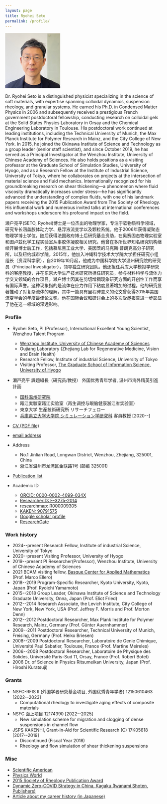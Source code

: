 ```yaml
---
layout: page
title: Ryohei Seto
permalink: /profile/
---
```


![Ryohei Seto](/assets/img/Seto2.png)

Dr. Ryohei Seto is a distinguished physicist specializing in the science of soft materials, with expertise spanning colloidal dynamics, suspension rheology, and granular systems. He earned his Ph.D. in Condensed Matter Physics in 2006 and subsequently received a prestigious French government postdoctoral fellowship, conducting research on colloidal gels at the Solid States Physics Laboratory in Orsay and the Chemical Engineering Laboratory in Toulouse. His postdoctoral work continued at leading institutions, including the Technical University of Munich, the Max Planck Institute for Polymer Research in Mainz, and the City College of New York. In 2015, he joined the Okinawa Institute of Science and Technology as a group leader (senior staff scientist), and since October 2019, he has served as a Principal Investigator at the Wenzhou Institute, University of Chinese Academy of Sciences. He also holds positions as a visiting professor at the Graduate School of Simulation Studies, University of Hyogo, and as a Research Fellow at the Institute of Industrial Science, University of Tokyo, where he collaborates on projects at the intersection of material science and fluid mechanics. Internationally recognized for his groundbreaking research on shear thickening—a phenomenon where fluid viscosity dramatically increases under stress—he has significantly advanced the understanding of complex fluids, with one of his landmark papers receiving the 2015 Publication Award from The Society of Rheology. His influential work and numerous invited talks at international conferences and workshops underscore his profound impact on the field.



濑户亮平(SETO, Ryohei)博士是一位杰出的物理学家，专注于软物质科学领域，研究专长涵盖胶体动力学、悬浮液流变学以及颗粒系统。他于2006年获得凝聚态物理学博士学位，随后获得法国政府博士后研究基金资助，在奥赛固态物理实验室和图卢兹化学工程实验室从事胶体凝胶相关研究。他曾在多所世界知名研究机构继续开展博士后工作，包括慕尼黑工业大学、美因茨的马克斯·普朗克高分子研究所，以及纽约城市学院。2015年，他加入冲绳科学技术大学院大学担任研究小组组长（资深科学家），自2019年10月起，他成为中国科学院大学温州研究院的研究员（Principal Investigator），领导独立研究团队。他还担任兵库大学模拟学研究科的客座教授，并在东京大学生产技术研究所担任研究员，参与材料科学与流体力学交叉领域的合作项目。濑户博士因其在剪切增稠现象研究方面的开创性工作而享有国际声誉。这种现象指的是流体在应力作用下粘度显著增加的过程。他的研究显著推动了对复杂流体的理解，其中一篇具有里程碑意义的论文曾获得2015年美国流变学会的年度最佳论文奖。他在国际会议和研讨会上的多次受邀报告进一步彰显了他在这一领域的深远影响。



### Profile

- Ryohei Seto, PI (Professor), International Excellent Young Scientist, Wenzhou Talent Program
  - [Wenzhou Institute, University of Chinese Academy of Sciences](https://wiucas.ac.cn/en/)
  - Oujiang Laboratory (Zhejiang Lab for Regenerative Medicine, Vision and Brain Health) 
  - Research Fellow, Institute of industrial Science, University of Tokyo 
  - Visiting Professor, [The Graduate School of Information Science, University of Hyogo](http://www.simulation-studies.org) 

- 瀬戸亮平 課題組長（研究员/教授） 外国优秀青年学者, 温州市海外精英引進計画
  - [国科温州研究院](http://www.wiucas.ac.cn) 
  - 瓯江実験室瓯江实验室（再生调控与眼脑健康浙江省实验室）
  - 東京大学 生産技術研究所 リサーチフェロー 
  - [兵庫県立大学大学院 シミュレーション学研究科](http://www.simulation-studies.org) 客員教授 [2020--]

- [CV (PDF file)](https://ryseto.github.io/assets/pdf/CV_Seto.pdf)
- [email address](mailto:seto@wiucas.ac.cn)
- Address 
  - No.1 Jinlian Road, Longwan District, Wenzhou, Zhejiang, 325001, China
  - 浙江省温州市龙湾区金联路1号 (邮编 325001)
- [Publication list](4publications.md)  
- Academic ID
  - [ORCID: 0000-0002-4099-034X](http://orcid.org/0000-0002-4099-034X)
  - [ResearcherID: E-3275-2014](http://www.researcherid.com/rid/E-3275-2014)
  - [researchmap: R000009305](https://researchmap.jp/ryseto)
  - [KAKEN: 90791575](https://nrid.nii.ac.jp/nrid/1000090791575/)
  - [Google scholar profile](https://scholar.google.co.jp/citations?hl=ja&user=0V-BankAAAAJ)
  - [ResearchGate](https://www.researchgate.net/profile/Ryohei_Seto)

### Work history
- 2024--present Research Fellow, Institute of industrial Science, University of Tokyo
- 2020--present Visiting Professor, University of Hyogo
- 2019--present PI Researcher(Professor), Wenzhou Institute, University of Chinese Academy of Sciences
- 2021 BCAM visiting fellow, [Basque Center for Applied Mathematics](http://www.bcamath.org/en/research/lines/CFDMS) (Prof. Marco Ellero)
- 2018--2019 Program-Specific Researcher, Kyoto University, Kyoto, Japan (Prof. Ryoichi Yamamoto)
- 2015--2018 Group Leader, Okinawa Institute of Science and Technology Graduate University,
Onna, Japan (Prof. Eliot Fried)
- 2012--2014 Research Associate, the Levich Institute, City College of New York, New York, USA (Prof. Jeffrey F. Morris and Prof. Morton Denn)
- 2012--2012 Postdoctoral Researcher, Max Plank Institute for Polymer Research, Mainz, Germany (Prof. Günter Auernhammer)
- 2009--2011 Postdoctoral Researcher, Technical University of Munich, Freising, Germany (Prof. Heiko Briesen)
- 2008--2009 Postdoctoral Researcher, Laboratoire de Genie Chimique, Université Paul Sabatier, Toulouse, France (Prof. Martine Meireles)
- 2006--2008 Postdoctoral Researcher, Laboratoire de Physique des Solides, Université Paris-Sud 11, Orsay, France (Prof. Robert Botet)
- 2006      Dr. of Science in Physics  Ritsumeikan University, Japan (Prof. Hiroshi Kuratsuji)

### Grants

- NSFC-RFIS II (外国学者研究基金项目, 外国优秀青年学者) 12150610463 [2022--2023]
  - Computational rheology to investigate aging effects of composite materials
- NSFC 面上项目 12174390 [2022--2025] 
  - New simulation scheme for migration and clogging of dense suspensions in channel flow
- JSPS KAKENHI, Grant-in-Aid for Scientific Research (C) 17K05618 [2017--2019]
  - Discontinued (Fiscal Year 2018)
  - Rheology and flow simulation of shear thickening suspensions


### Misc
- [Scientific American](https://www.scientificamerican.com/article/friction-makes-cornstarch-and-water-into-bizarre-oobleck/)
- [Physics World](http://physicsworld.com/cws/article/news/2013/nov/25/model-explains-why-liquid-suspensions-suddenly-turn-solid)
- [2015 Society of Rheology Publication Award](http://www-levich.engr.ccny.cuny.edu/sor2015.htm)
- [Dynamic Zero-COVID Strategy in China, Kagaku (Iwanami Shoten, Publishers)](/assets/pdf/Kagaku_202201_Seto_etal.pdf)
- [Article about my career history (in Japanese)](https://www.jstage.jst.go.jp/article/mssj/24/1/24_77/_article/-char/ja/)
